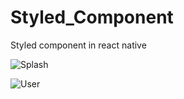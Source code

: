 # Styled_Component
 Styled component in react native
 
 ![Splash](https://user-images.githubusercontent.com/64801417/195944871-8c439eb3-34d8-494b-9926-e1dd8ec566b4.png)


![User](https://user-images.githubusercontent.com/64801417/195944822-9956e465-f98a-43b1-ad01-b249848fb362.png)
